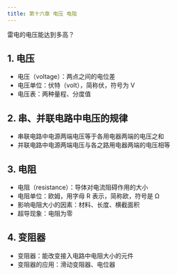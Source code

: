 ```yaml
---
title: 第十六章 电压 电阻
---
```


雷电的电压能达到多高？

## 1. 电压

- 电压（voltage）：两点之间的电位差
- 电压单位：伏特（volt），简称伏，符号为 V
- 电压表：两种量程、分度值

## 2. 串、并联电路中电压的规律

- 串联电路中电源两端电压等于各用电器两端的电压之和
- 并联电路中电源两端电压与各之路用电器两端的电压相等

## 3. 电阻

- 电阻（resistance）：导体对电流阻碍作用的大小
- 电阻单位：欧姆，用字母 R 表示，简称欧，符号是 Ω
- 影响电阻大小的因素：材料、长度、横截面积
- 超导现象：电阻为零

## 4. 变阻器

- 变阻器：能改变接入电路中电阻大小的元件
- 变阻器的应用：滑动变阻器、电位器